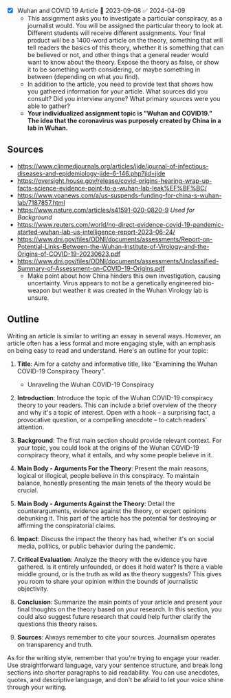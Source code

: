 
- [x] Wuhan and COVID 19 Article 📅 2023-09-08 ✅ 2024-04-09
	- This assignment asks you to investigate a particular conspiracy, as a journalist would. You will be assigned the particular theory to look at. Different students will receive different assignments. Your final product will be a 1400-word article on the theory, something that will tell readers the basics of this theory, whether it is something that can be believed or not, and other things that a general reader would want to know about the theory. Expose the theory as false, or show it to be something worth considering, or maybe something in between (depending on what you find).
	- In addition to the article, you need to provide text that shows how you gathered information for your article. What sources did you consult? Did you interview anyone? What primary sources were you able to gather?
	- **Your individualized assignment topic is "Wuhan and COVID19." The idea that the coronavirus was purposely created by China in a lab in Wuhan.**

## Sources
* https://www.clinmedjournals.org/articles/jide/journal-of-infectious-diseases-and-epidemiology-jide-6-146.php?jid=jide
* https://oversight.house.gov/release/covid-origins-hearing-wrap-up-facts-science-evidence-point-to-a-wuhan-lab-leak%EF%BF%BC/
* https://www.voanews.com/a/us-suspends-funding-for-china-s-wuhan-lab/7187857.html
* https://www.nature.com/articles/s41591-020-0820-9 *Used for Background*
* https://www.reuters.com/world/no-direct-evidence-covid-19-pandemic-started-wuhan-lab-us-intelligence-report-2023-06-24/
* https://www.dni.gov/files/ODNI/documents/assessments/Report-on-Potential-Links-Between-the-Wuhan-Institute-of-Virology-and-the-Origins-of-COVID-19-20230623.pdf
* https://www.dni.gov/files/ODNI/documents/assessments/Unclassified-Summary-of-Assessment-on-COVID-19-Origins.pdf
	* Make point about how China hinders this own investigation, causing uncertainty. Virus appears to not be a genetically engineered bio-weapon but weather it was created in the Wuhan Virology lab is unsure.
## Outline
Writing an article is similar to writing an essay in several ways. However, an article often has a less formal and more engaging style, with an emphasis on being easy to read and understand. Here's an outline for your topic:

1. **Title**: Aim for a catchy and informative title, like "Examining the Wuhan COVID-19 Conspiracy Theory".
	* Unraveling the Wuhan COVID-19 Conspiracy
1. **Introduction**: Introduce the topic of the Wuhan COVID-19 conspiracy theory to your readers. This can include a brief overview of the theory and why it's a topic of interest. Open with a hook – a surprising fact, a provocative question, or a compelling anecdote – to catch readers' attention.
		
1. **Background**: The first main section should provide relevant context. For your topic, you could look at the origins of the Wuhan COVID-19 conspiracy theory, what it entails, and why some people believe in it. 

2. **Main Body - Arguments For the Theory**: Present the main reasons, logical or illogical, people believe in this conspiracy. To maintain balance, honestly presenting the main tenets of the theory would be crucial.

3. **Main Body - Arguments Against the Theory**: Detail the counterarguments, evidence against the theory, or expert opinions debunking it. This part of the article has the potential for destroying or affirming the conspiratorial claims.

4. **Impact**: Discuss the impact the theory has had, whether it's on social media, politics, or public behavior during the pandemic. 

5. **Critical Evaluation**: Analyze the theory with the evidence you have gathered. Is it entirely unfounded, or does it hold water? Is there a viable middle ground, or is the truth as wild as the theory suggests? This gives you room to share your opinion within the bounds of journalistic objectivity.

6. **Conclusion**: Summarize the main points of your article and present your final thoughts on the theory based on your research. In this section, you could also suggest future research that could help further clarify the questions this theory raises.

7. **Sources**: Always remember to cite your sources. Journalism operates on transparency and truth.

As for the writing style, remember that you're trying to engage your reader. Use straightforward language, vary your sentence structure, and break long sections into shorter paragraphs to aid readability. You can use anecdotes, quotes, and descriptive language, and don't be afraid to let your voice shine through your writing.